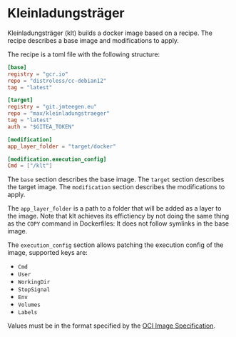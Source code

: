 # Kleinladungsträger

Kleinladungsträger (klt) builds a docker image based on a recipe.
The recipe describes a base image and modifications to apply.

The recipe is a toml file with the following structure:

```toml
[base]
registry = "gcr.io"
repo = "distroless/cc-debian12"
tag = "latest"

[target]
registry = "git.jmteegen.eu"
repo = "max/kleinladungstraeger"
tag = "latest"
auth = "$GITEA_TOKEN"

[modification]
app_layer_folder = "target/docker"

[modification.execution_config]
Cmd = ["/klt"]
```

The `base` section describes the base image.
The `target` section describes the target image.
The `modification` section describes the modifications to apply.

The `app_layer_folder` is a path to a folder that will be added as a layer to the image.
Note that klt achieves its effictiency by not doing the same thing as the `COPY` command in Dockerfiles:
It does not follow symlinks in the base image.

The `execution_config` section allows patching the execution config of the image,
supported keys are:

- `Cmd`
- `User`
- `WorkingDir`
- `StopSignal`
- `Env`
- `Volumes`
- `Labels`

Values must be in the format specified by the [OCI Image Specification](https://github.com/opencontainers/image-spec/blob/c05acf7eb327dae4704a4efe01253a0e60af6b34/config.md?plain=1#L131-L209).
